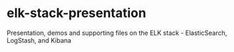 elk-stack-presentation
======================

Presentation, demos and supporting files on the ELK stack - ElasticSearch, LogStash, and Kibana
